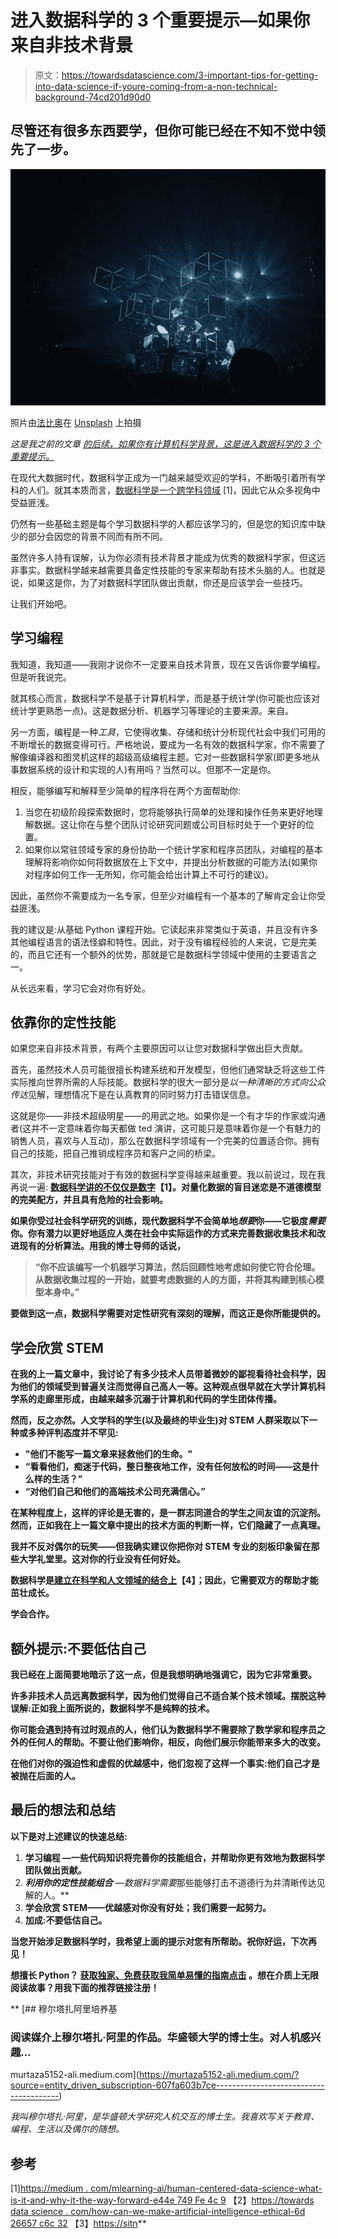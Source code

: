 # 进入数据科学的 3 个重要提示—如果你来自非技术背景

> 原文：<https://towardsdatascience.com/3-important-tips-for-getting-into-data-science-if-youre-coming-from-a-non-technical-background-74cd201d90d0>

## 尽管还有很多东西要学，但你可能已经在不知不觉中领先了一步。

![](img/affcd47c33375875f1b8af1788764dc0.png)

照片由[法比奥](https://unsplash.com/@fabioha?utm_source=medium&utm_medium=referral)在 [Unsplash](https://unsplash.com?utm_source=medium&utm_medium=referral) 上拍摄

*这是我之前的文章* [*的后续，如果你有计算机科学背景，这是进入数据科学的 3 个重要提示。*](/3-important-tips-for-getting-into-data-science-if-youre-coming-from-a-computer-science-9fe55fa134ad)

在现代大数据时代，数据科学正成为一门越来越受欢迎的学科，不断吸引着所有学科的人们。就其本质而言，[数据科学是一个跨学科领域](/the-three-building-blocks-of-data-science-2923dc8c2d78) [1]，因此它从众多视角中受益匪浅。

仍然有一些基础主题是每个学习数据科学的人都应该学习的，但是您的知识库中缺少的部分会因您的背景不同而有所不同。

虽然许多人持有误解，认为你必须有技术背景才能成为优秀的数据科学家，但这远非事实。数据科学越来越需要具备定性技能的专家来帮助有技术头脑的人。也就是说，如果这是你，为了对数据科学团队做出贡献，你还是应该学会一些技巧。

让我们开始吧。

## 学习编程

我知道，我知道——我刚才说你不一定要来自技术背景，现在又告诉你要学编程。但是听我说完。

就其核心而言，数据科学不是基于计算机科学，而是基于统计学(你可能也应该对统计学更熟悉一点)。这是数据分析、机器学习等理论的主要来源。来自。

另一方面，编程是一种*工具*，它使得收集、存储和统计分析现代社会中我们可用的不断增长的数据变得可行。严格地说，要成为一名有效的数据科学家，你不需要了解像编译器和图灵机这样的超级高级编程主题。它对一些数据科学家(即更多地从事数据系统的设计和实现的人)有用吗？当然可以。但那不一定是你。

相反，能够编写和解释至少简单的程序将在两个方面帮助你:

1.  当您在初级阶段探索数据时，您将能够执行简单的处理和操作任务来更好地理解数据。这让你在与整个团队讨论研究问题或公司目标时处于一个更好的位置。
2.  如果你以常驻领域专家的身份协助一个统计学家和程序员团队，对编程的基本理解将影响你如何将数据放在上下文中，并提出分析数据的可能方法(如果你对程序如何工作一无所知，你可能会给出计算上不可行的建议)。

因此，虽然你不需要成为一名专家，但至少对编程有一个基本的了解肯定会让你受益匪浅。

我的建议是:从基础 Python 课程开始。它读起来非常类似于英语，并且没有许多其他编程语言的语法怪癖和特性。因此，对于没有编程经验的人来说，它是完美的，而且它还有一个额外的优势，那就是它是数据科学领域中使用的主要语言之一。

从长远来看，学习它会对你有好处。

## 依靠你的定性技能

如果您来自非技术背景，有两个主要原因可以让您对数据科学做出巨大贡献。

首先，虽然技术人员可能很擅长构建系统和开发模型，但他们通常缺乏将这些工件实际推向世界所需的人际技能。数据科学的很大一部分是*以一种清晰的方式向公众传达*见解，理想情况下是在认真教育的同时努力打击错误信息。

这就是你——非技术超级明星——的用武之地。如果你是一个有才华的作家或沟通者(这并不一定意味着你每天都做 ted 演讲，这可能只是意味着你是一个有魅力的销售人员，喜欢与人互动)，那么在数据科学领域有一个完美的位置适合你。拥有自己的技能，把自己推销成程序员和客户之间的桥梁。

其次，非技术研究技能对于有效的数据科学变得越来越重要。我以前说过，现在我再说一遍: [**数据科学讲的不仅仅是数字**](https://medium.com/mlearning-ai/human-centered-data-science-what-is-it-and-why-is-it-the-way-forward-e44e749fe4c9)**【1】。对量化数据的盲目迷恋是不道德模型的完美配方，并且具有危险的社会影响。**

**如果你受过社会科学研究的训练，现代数据科学不会简单地*想要*你——它极度*需要*你。你有潜力以更好地适应人类在社会中实际运作的方式来完善数据收集技术和改进现有的分析算法。用我的博士导师的话说，**

> **“你不应该编写一个机器学习算法，然后回顾性地考虑如何使它符合伦理。从数据收集过程的一开始，就要考虑数据的人的方面，并将其构建到核心模型本身中。”**

**要做到这一点，数据科学需要对定性研究有深刻的理解，而这正是你所能提供的。**

## **学会欣赏 STEM**

**在我的上一篇文章中，我讨论了有多少技术人员带着微妙的鄙视看待社会科学，因为他们的领域受到普遍关注而觉得自己高人一等。这种观点很早就在大学计算机科学系的走廊里形成，由越来越多沉溺于计算机和代码的学生团体传播。**

**然而，反之亦然。人文学科的学生(以及最终的毕业生)对 STEM 人群采取以下一种或多种评判态度并不罕见:**

*   **"他们不能写一篇文章来拯救他们的生命。"**
*   **“看看他们，痴迷于代码，整日整夜地工作，没有任何放松的时间——这是什么样的生活？”**
*   **“对他们自己和他们的高端技术公司充满信心。”**

**在某种程度上，这样的评论是无害的，是一群志同道合的学生之间友谊的沉淀剂。然而，正如我在上一篇文章中提出的技术方面的判断一样，它们隐藏了一点真理。**

**我并不反对偶尔的玩笑——但我确实建议你把你对 STEM 专业的刻板印象留在那些大学礼堂里。这对你的行业没有任何好处。**

**数据科学是[建立在科学和人文领域的结合上](/the-three-building-blocks-of-data-science-2923dc8c2d78)【4】；因此，它需要双方的帮助才能茁壮成长。**

**学会合作。**

## **额外提示:不要低估自己**

**我已经在上面简要地暗示了这一点，但是我想明确地强调它，因为它非常重要。**

**许多非技术人员远离数据科学，因为他们觉得自己不适合某个技术领域。摆脱这种误解:正如我上面所说的，数据科学不是纯粹的技术。**

**你可能会遇到持有过时观点的人，他们认为数据科学不需要除了数学家和程序员之外的任何人的帮助。不要让他们影响你，相反，向他们展示你能带来多大的改变。**

**在他们对你的强迫性和虚假的优越感中，他们忽视了这样一个事实:他们自己才是被抛在后面的人。**

## **最后的想法和总结**

**以下是对上述建议的快速总结:**

1.  ****学习编程** —一些代码知识将完善你的技能组合，并帮助你更有效地为数据科学团队做出贡献。**
2.  ****利用你的定性技能组合** —数据科学*需要*那些能够打击不道德行为并清晰传达见解的人。**
3.  **学会欣赏 STEM——优越感对你没有好处；我们需要一起努力。**
4.  ****加成**:不要低估自己。**

**当您开始涉足数据科学时，我希望上面的提示对您有所帮助。祝你好运，下次再见！**

****想擅长 Python？** [**获取独家、免费获取我简单易懂的指南点击**](https://witty-speaker-6901.ck.page/0977670a91) **。想在介质上无限阅读故事？用我下面的推荐链接注册！****

**[](https://murtaza5152-ali.medium.com/?source=entity_driven_subscription-607fa603b7ce---------------------------------------) [## 穆尔塔扎阿里培养基

### 阅读媒介上穆尔塔扎·阿里的作品。华盛顿大学的博士生。对人机感兴趣…

murtaza5152-ali.medium.com](https://murtaza5152-ali.medium.com/?source=entity_driven_subscription-607fa603b7ce---------------------------------------) 

*我叫穆尔塔扎·阿里，是华盛顿大学研究人机交互的博士生。我喜欢写关于教育、编程、生活以及偶尔的随想。*

## 参考

[1][https://medium . com/mlearning-ai/human-centered-data-science-what-is-it-and-why-it-the-way-forward-e44e 749 Fe 4c 9](https://medium.com/mlearning-ai/human-centered-data-science-what-is-it-and-why-is-it-the-way-forward-e44e749fe4c9)
【2】[https://towards data science . com/how-can-we-make-artificial-intelligence-ethical-6d 26657 c6c 32](/how-can-we-make-artificial-intelligence-ethical-6d26657c6c32)
【3】[https://sitn](https://sitn.hms.harvard.edu/flash/2020/racial-discrimination-in-face-recognition-technology/)**